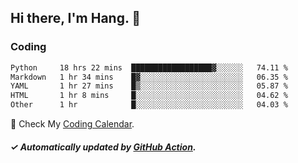 ## Hi there, I'm Hang. 👋

### Coding

<!--START_SECTION:waka-->

```txt
Python     18 hrs 22 mins  ██████████████████▓░░░░░░   74.11 %
Markdown   1 hr 34 mins    █▓░░░░░░░░░░░░░░░░░░░░░░░   06.35 %
YAML       1 hr 27 mins    █▒░░░░░░░░░░░░░░░░░░░░░░░   05.87 %
HTML       1 hr 8 mins     █░░░░░░░░░░░░░░░░░░░░░░░░   04.62 %
Other      1 hr            █░░░░░░░░░░░░░░░░░░░░░░░░   04.03 %
```

<!--END_SECTION:waka-->

🎉 Check My [Coding Calendar](https://github-chart-huhuhang.vercel.app/huhuhang).

##### ✓ Automatically updated by [GitHub Action](https://github.com/huhuhang/huhuhang/actions).

